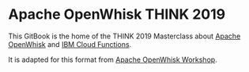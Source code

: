 # Apache OpenWhisk THINK 2019

This GitBook is the home of the THINK 2019 Masterclass about [Apache OpenWhisk](http://openwhisk.org) and [IBM Cloud Functions](https://www.ibm.com/cloud-computing/bluemix/de/openwhisk).

It is adapted for this format from [Apache OpenWhisk Workshop](https://github.com/IBM-Cloud/openwhisk-workshops).

